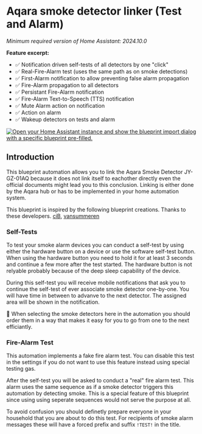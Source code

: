 # Aqara smoke detector linker (Test and Alarm)

*Minimum required version of Home Assistant: 2024.10.0*

**Feature excerpt:**

- ✅ Notification driven self-tests of all detectors by one "click"
- ✅ Real-Fire-Alarm test (uses the same path as on smoke detections)
- ✅ First-Alarm notification to allow preventing false alarm propagation
- ✅ Fire-Alarm propagation to all detectors
- ✅ Persistant Fire-Alarm notification
- ✅ Fire-Alarm Text-to-Speech (TTS) notification
- ✅ Mute Alarm action on notification
- ✅ Action on alarm
- ✅ Wakeup detectors on tests and alarm

[![Open your Home Assistant instance and show the blueprint import dialog with a specific blueprint pre-filled.](https://my.home-assistant.io/badges/blueprint_import.svg)](https://my.home-assistant.io/redirect/blueprint_import/?blueprint_url=https://github.com/dagobert/homeassistant-blueprints/blob/stable/automations/aqara-smoke-detector-linker/aqara-smoke_detector-linker-testandalarm.yaml)

## Introduction

This blueprint automation allows you to link the Aqara Smoke Detector JY-GZ-01AQ because it does not link itself to eachother directly even the official documents might lead you to this conclusion. Linking is either done by the Aqara hub or has to be implemented in your home automation system.

This blueprint is inspired by the following blueprint creations. Thanks to these developers. [ciB](https://community.home-assistant.io/t/aqara-smoke-detector-linkage-alarm/517656), [vansummeren](https://community.home-assistant.io/t/aqara-smoke-detector-linkage-alarm-plus-optional-actions/750785)

### Self-Tests

To test your smoke alarm devices you can conduct a self-test by using either the hardware button on a device or use the software self-test button. When using the hardware button you need to hold it for at least 3 seconds and continue a few more after the test started. The hardware button is not relyable probably because of the deep sleep capability of the device.

During this self-test you will receive mobile notifications that ask you to continue the self-test of ever associate smoke detector one-by-one. You will have time in between to advanve to the next detector. The assigned area will be shown in the notification.

<strong>🔆</strong> When selecting the smoke detectors here in the automation you should order them in a way that makes it easy for you to go from one to the next efficiantly.


### Fire-Alarm Test

This automation implements a fake fire alarm test. You can disable this test in the settings if you do not want to use this feature instead using special testing gas.

After the self-test you will be asked to conduct a "real" fire alarm test. This alarm uses the same sequence as if a smoke detector triggers this automation by detecting smoke. This is a special feature of this blueprint since using using seperate sequences would not serve the purpose at all.

To avoid confusion you should definetly prepare everyone in your household that you are about to do this test. For recipients of smoke alarm messages these will have a forced prefix and suffix <code>!TEST!</code> in the title.